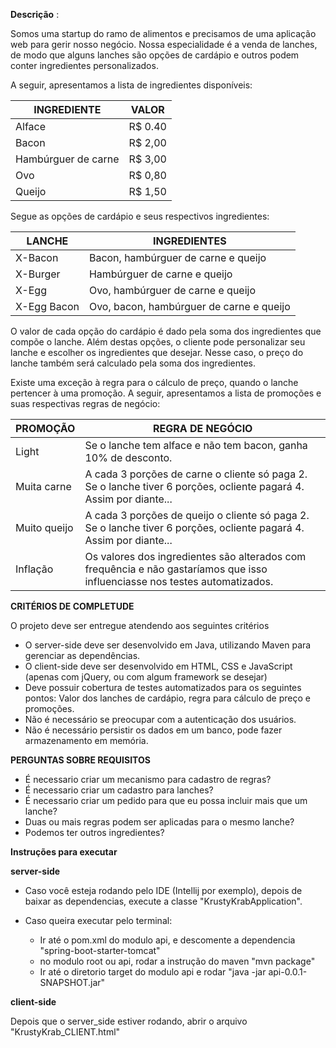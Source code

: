 **Descrição** :

Somos uma startup do ramo de alimentos e precisamos de uma aplicação web para gerir nosso negócio. Nossa especialidade é a venda de lanches, de modo que alguns lanches são opções de cardápio e outros podem conter ingredientes personalizados.

A seguir, apresentamos a lista de ingredientes disponíveis:

| **INGREDIENTE** | **VALOR** |
| --- | --- |
| Alface | R$ 0.40 |
| Bacon | R$ 2,00 |
| Hambúrguer de carne | R$ 3,00 |
| Ovo | R$ 0,80 |
| Queijo | R$ 1,50 |

Segue as opções de cardápio e seus respectivos ingredientes:

| **LANCHE** | **INGREDIENTES** |
| --- | --- |
| X-Bacon | Bacon, hambúrguer de carne e queijo |
| X-Burger | Hambúrguer de carne e queijo |
| X-Egg | Ovo, hambúrguer de carne e queijo |
| X-Egg Bacon | Ovo, bacon, hambúrguer de carne e queijo |

O valor de cada opção do cardápio é dado pela soma dos ingredientes que compõe o lanche. Além destas opções, o cliente pode personalizar seu lanche e escolher os ingredientes que desejar. Nesse caso, o preço do lanche também será calculado pela soma dos ingredientes.

Existe uma exceção à regra para o cálculo de preço, quando o lanche pertencer à uma promoção. A seguir, apresentamos a lista de promoções e suas respectivas regras de negócio:

| **PROMOÇÃO** | **REGRA DE NEGÓCIO** |
| --- | --- |
| Light | Se o lanche tem alface e não tem bacon, ganha 10% de desconto. |
| Muita carne | A cada 3 porções de carne o cliente só paga 2. Se o lanche tiver 6 porções, ocliente pagará 4. Assim por diante... |
| Muito queijo | A cada 3 porções de queijo o cliente só paga 2. Se o lanche tiver 6 porções, ocliente pagará 4. Assim por diante... |
| Inflação | Os valores dos ingredientes são alterados com frequência e não gastaríamos que isso influenciasse nos testes automatizados. |

**CRITÉRIOS DE COMPLETUDE**

O projeto deve ser entregue atendendo aos seguintes critérios

- O server-side deve ser desenvolvido em Java, utilizando Maven para gerenciar as dependências.
- O client-side deve ser desenvolvido em HTML, CSS e JavaScript (apenas com jQuery, ou com algum framework se desejar)
- Deve possuir cobertura de testes automatizados para os seguintes pontos: Valor dos lanches de cardápio, regra para cálculo de preço e promoções.
- Não é necessário se preocupar com a autenticação dos usuários.
- Não é necessário persistir os dados em um banco, pode fazer armazenamento em memória.

**PERGUNTAS SOBRE REQUISITOS**

- É necessario criar um mecanismo para cadastro de regras?
- É necessario criar um cadastro para lanches?
- É necessario criar um pedido para que eu possa incluir mais que um lanche?
- Duas ou mais regras podem ser aplicadas para o mesmo lanche?
- Podemos ter outros ingredientes?

**Instruções para executar**

**server-side**

- Caso você esteja rodando pelo IDE (Intellij por exemplo), depois de baixar as dependencias, execute a classe "KrustyKrabApplication".

- Caso queira executar pelo terminal: 
  - Ir até o pom.xml do modulo api, e descomente a dependencia "spring-boot-starter-tomcat"
  - no modulo root ou api, rodar a instrução do maven "mvn package" 
  - Ir até o diretorio target do modulo api e rodar "java -jar api-0.0.1-SNAPSHOT.jar"


**client-side**

Depois que o server_side estiver rodando, abrir o arquivo "KrustyKrab_CLIENT.html"
